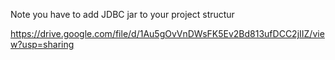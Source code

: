 Note
you have to add JDBC jar to your project structur


https://drive.google.com/file/d/1Au5gOvVnDWsFK5Ev2Bd813ufDCC2jIIZ/view?usp=sharing
